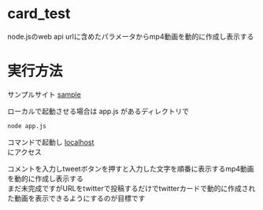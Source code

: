 # card_test
node.jsのweb api
urlに含めたパラメータからmp4動画を動的に作成し表示する

# 実行方法
サンプルサイト
[sample](https://card-test-o0dr.onrender.com/form.html)  

ローカルで起動させる場合は
app.js があるディレクトリで
```bash
node app.js  
```
コマンドで起動し
[localhost](http://localhost:3001/form.html)  
にアクセス  

コメントを入力しtweetボタンを押すと入力した文字を順番に表示するmp4動画を動的に作成し表示する  
まだ未完成ですがURLをtwitterで投稿するだけでtwitterカードで動的に作成された動画を表示できるようにするのが目標です
